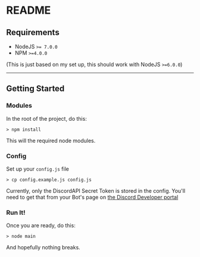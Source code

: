 # README
## Requirements
* NodeJS `>= 7.0.0`
* NPM `>=4.0.0` 

(This is just based on my set up, this should work with NodeJS `>=6.0.0`)

___
## Getting Started
### Modules
In the root of the project, do this:
```
> npm install
```
This will the required node modules.

### Config
Set up your `config.js` file

```
> cp config.example.js config.js
```
Currently, only the DiscordAPI Secret Token is stored in the config.
You'll need to get that from your Bot's page on
[the Discord Developer portal](http://discordapp.com/developers/applications/me/) 

### Run It!
Once you are ready, do this:
```
> node main 
```
And hopefully nothing breaks.